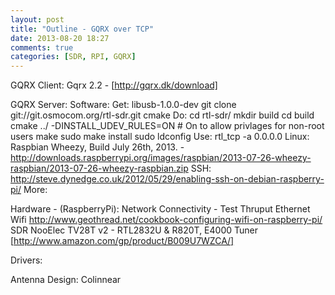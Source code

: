 ```yaml
---
layout: post
title: "Outline - GQRX over TCP"
date: 2013-08-20 18:27
comments: true
categories: [SDR, RPI, GQRX] 
---
```

GQRX Client:
  Gqrx 2.2 - [http://gqrx.dk/download]

GQRX Server:
  Software:
    Get:
      libusb-1.0.0-dev
      git clone git://git.osmocom.org/rtl-sdr.git
      cmake
     Do:
      cd rtl-sdr/
      mkdir build
      cd build
      cmake ../ -DINSTALL_UDEV_RULES=ON # On to allow privlages for non-root users
      make
      sudo make install
      sudo ldconfig
     Use:
       rtl_tcp -a 0.0.0.0
  Linux:
      Raspbian Wheezy, Build July 26th, 2013. - http://downloads.raspberrypi.org/images/raspbian/2013-07-26-wheezy-raspbian/2013-07-26-wheezy-raspbian.zip
    SSH:
        http://steve.dynedge.co.uk/2012/05/29/enabling-ssh-on-debian-raspberry-pi/
    More:


   Hardware - (RaspberryPi):
    Network Connectivity - Test Thruput
      Ethernet
      Wifi
        http://www.geothread.net/cookbook-configuring-wifi-on-raspberry-pi/
    SDR
      NooElec TV28T v2 - RTL2832U & R820T, E4000 Tuner [http://www.amazon.com/gp/product/B009U7WZCA/]

   Drivers:

Antenna Design:
  Colinnear
